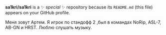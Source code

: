 **sa1kri/sa1kri** is a ✨ _special_ ✨ repository because its `README.md` (this file) appears on your GitHub profile.

Меня зовут Артем.
Я игрок по стандофф  2 ,был в командах NoRip, ASL-7, AB-GN и HRST.
Люблю слушать музыку.
